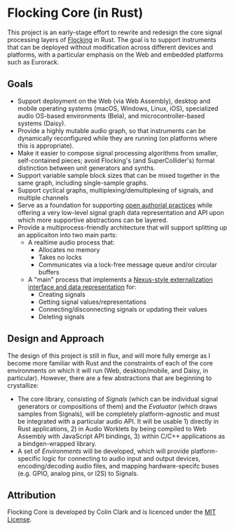 # Flocking Core (in Rust)

This project is an early-stage effort to rewrite and redesign the core signal processing layers of [Flocking](https://flockingjs.org) in Rust. The goal is to support instruments that can be deployed without modification across different devices and platforms, with a particular emphasis on the Web and embedded platforms such as Eurorack.

## Goals

* Support deployment on the Web (via Web Assembly), desktop and mobile operating systems (macOS, Windows, Linux, iOS), specialized audio OS-based environments (Bela), and microcontroller-based systems (Daisy).
* Provide a highly mutable audio graph, so that instruments can be dynamically reconfigured while they are running (on platforms where this is appropriate).
* Make it easier to compose signal processing algorithms from smaller, self-contained pieces; avoid Flocking's (and SuperCollider's) formal distinction between unit generators and synths.
* Support variable sample block sizes that can be mixed together in the same graph, including single-sample graphs.
* Support cyclical graphs, multiplexing/demultiplexing of signals, and multiple channels
* Serve as a foundation for supporting [open authorial practices](https://github.com/amb26/papers/blob/master/onward-2016/onward-2016.pdf) while offering a very low-level signal graph data representation and API upon which more supportive abstractions can be layered.
* Provide a multiprocess-friendly architecture that will support splitting up an applicaiton into two main parts:
   * A realtime audio process that:
        * Allocates no memory
        * Takes no locks
        * Communicates via a lock-free message queue and/or circular buffers
    * A "main" process that implements a [Nexus-style externalization interface and data representation](http://openresearch.ocadu.ca/id/eprint/2059/1/Clark_sdr_2017_preprint.pdf) for:
        * Creating signals
        * Getting signal values/representations
        * Connecting/disconnecting signals or updating their values
        * Deleting signals

## Design and Approach

The design of this project is still in flux, and will more fully emerge as I become more familiar with Rust and the constraints of each of the core environments on which it will run (Web, desktop/mobile, and Daisy, in particular). However, there are a few abstractions that are beginning to crystallize:
* The core library, consisting of _Signals_ (which can be individual signal generators or compositions of them) and the _Evaluator_ (which draws samples from Signals), will be completely platform-agnostic and must be integrated with a particular audio API. It will be usable 1) directly in Rust applications, 2) in Audio Worklets by being compiled to Web Assembly with JavaScript API bindings, 3) within C/C++ applications as a bindgen-wrapped library.
* A set of _Environments_ will be developed, which will provide platform-specific logic for connecting to audio input and output devices, encoding/decoding audio files, and mapping hardware-specifc buses (e.g. GPIO, analog pins, or I2S) to Signals.

## Attribution

Flocking Core is developed by Colin Clark and is licenced under the [MIT License](LICENSE).
